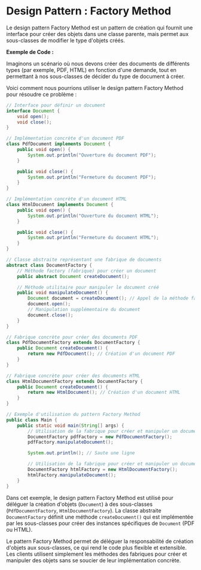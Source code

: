 # Design Pattern : Factory Method

Le design pattern Factory Method est un pattern de création qui fournit une interface pour créer des objets dans une classe parente, mais permet aux sous-classes de modifier le type d'objets créés.

**Exemple de Code :**

Imaginons un scénario où nous devons créer des documents de différents types (par exemple, PDF, HTML) en fonction d'une demande, tout en permettant à nos sous-classes de décider du type de document à créer.

Voici comment nous pourrions utiliser le design pattern Factory Method pour résoudre ce problème :

```java
// Interface pour définir un document
interface Document {
    void open();
    void close();
}

// Implémentation concrète d'un document PDF
class PdfDocument implements Document {
    public void open() {
        System.out.println("Ouverture du document PDF");
    }

    public void close() {
        System.out.println("Fermeture du document PDF");
    }
}

// Implémentation concrète d'un document HTML
class HtmlDocument implements Document {
    public void open() {
        System.out.println("Ouverture du document HTML");
    }

    public void close() {
        System.out.println("Fermeture du document HTML");
    }
}

// Classe abstraite représentant une fabrique de documents
abstract class DocumentFactory {
    // Méthode factory (fabrique) pour créer un document
    public abstract Document createDocument();

    // Méthode utilitaire pour manipuler le document créé
    public void manipulateDocument() {
        Document document = createDocument(); // Appel de la méthode factory
        document.open();
        // Manipulation supplémentaire du document
        document.close();
    }
}

// Fabrique concrète pour créer des documents PDF
class PdfDocumentFactory extends DocumentFactory {
    public Document createDocument() {
        return new PdfDocument(); // Création d'un document PDF
    }
}

// Fabrique concrète pour créer des documents HTML
class HtmlDocumentFactory extends DocumentFactory {
    public Document createDocument() {
        return new HtmlDocument(); // Création d'un document HTML
    }
}

// Exemple d'utilisation du pattern Factory Method
public class Main {
    public static void main(String[] args) {
        // Utilisation de la fabrique pour créer et manipuler un document PDF
        DocumentFactory pdfFactory = new PdfDocumentFactory();
        pdfFactory.manipulateDocument();

        System.out.println(); // Saute une ligne

        // Utilisation de la fabrique pour créer et manipuler un document HTML
        DocumentFactory htmlFactory = new HtmlDocumentFactory();
        htmlFactory.manipulateDocument();
    }
}
```

Dans cet exemple, le design pattern Factory Method est utilisé pour déléguer la création d'objets (`Document`) à des sous-classes (`PdfDocumentFactory`, `HtmlDocumentFactory`). La classe abstraite `DocumentFactory` définit une méthode `createDocument()` qui est implémentée par les sous-classes pour créer des instances spécifiques de `Document` (PDF ou HTML).

Le pattern Factory Method permet de déléguer la responsabilité de création d'objets aux sous-classes, ce qui rend le code plus flexible et extensible. Les clients utilisent simplement les méthodes des fabriques pour créer et manipuler des objets sans se soucier de leur implémentation concrète.
